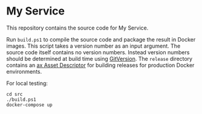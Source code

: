 # My Service

This repository contains the source code for My Service.

Run `build.ps1` to compile the source code and package the result in Docker images.
This script takes a version number as an input argument. The source code itself contains no version numbers. Instead version numbers should be determined at build time using [GitVersion](http://gitversion.readthedocs.io/).
The `release` directory contains an [ax Asset Descriptor](https://tfs.inside-axoom.org/tfs/axoom/axoom/_git/Axoom.Provisioning?path=%2Freadme.md&_a=preview) for building releases for production Docker environments.

For local testing:

    cd src
    ./build.ps1
    docker-compose up
